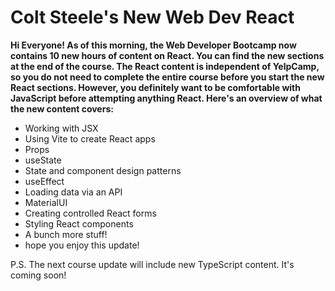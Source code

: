 # Colt Steele's New Web Dev React

**Hi Everyone! As of this morning, the Web Developer Bootcamp now contains 10 new hours of content on React. You can find the new sections at the end of the course. The React content is independent of YelpCamp, so you do not need to complete the entire course before you start the new React sections. However, you definitely want to be comfortable with JavaScript before attempting anything React. Here's an overview of what the new content covers:**

- Working with JSX
- Using Vite to create React apps
- Props
- useState
- State and component design patterns
- useEffect
- Loading data via an API
- MaterialUI
- Creating controlled React forms
- Styling React components
- A bunch more stuff!
- hope you enjoy this update!

P.S. The next course update will include new TypeScript content. It's coming soon!
